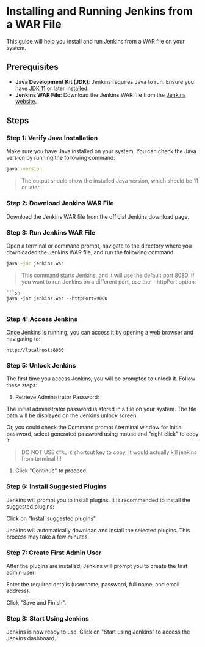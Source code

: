 # Installing and Running Jenkins from a WAR File

This guide will help you install and run Jenkins from a WAR file on your system.

## Prerequisites
- **Java Development Kit (JDK)**: Jenkins requires Java to run. Ensure you have JDK 11 or later installed.
- **Jenkins WAR File**: Download the Jenkins WAR file from the [Jenkins website](https://www.jenkins.io/download/).

## Steps

### Step 1: Verify Java Installation

Make sure you have Java installed on your system. You can check the Java version by running the following command:

```sh
java -version
```

> The output should show the installed Java version, which should be 11 or later.

### Step 2: Download Jenkins WAR File

Download the Jenkins WAR file from the official Jenkins download page.

### Step 3: Run Jenkins WAR File

Open a terminal or command prompt, navigate to the directory where you downloaded the Jenkins WAR file, and run the following command:

```sh
java -jar jenkins.war
```

> This command starts Jenkins, and it will use the default port 8080. If you want to run Jenkins on a different port, use the --httpPort option:

    ```sh
    java -jar jenkins.war --httpPort=9000
    ```

### Step 4: Access Jenkins

Once Jenkins is running, you can access it by opening a web browser and navigating to:

```
http://localhost:8080
```

### Step 5: Unlock Jenkins

The first time you access Jenkins, you will be prompted to unlock it. Follow these steps:

1. Retrieve Administrator Password:

The initial administrator password is stored in a file on your system. The file path will be displayed on the Jenkins unlock screen.

Or, you could check the Command prompt / terminal window for Initial password, select generated password using mouse and "right click" to copy it

> DO NOT USE `CTRL-C` shortcut key to copy, It would actually kill jenkins from terminal !!!

1. Click "Continue" to proceed.

### Step 6: Install Suggested Plugins
Jenkins will prompt you to install plugins. It is recommended to install the suggested plugins:

Click on "Install suggested plugins".

Jenkins will automatically download and install the selected plugins. This process may take a few minutes.

### Step 7: Create First Admin User

After the plugins are installed, Jenkins will prompt you to create the first admin user:

Enter the required details (username, password, full name, and email address).

Click "Save and Finish".

### Step 8: Start Using Jenkins

Jenkins is now ready to use. Click on "Start using Jenkins" to access the Jenkins dashboard.





